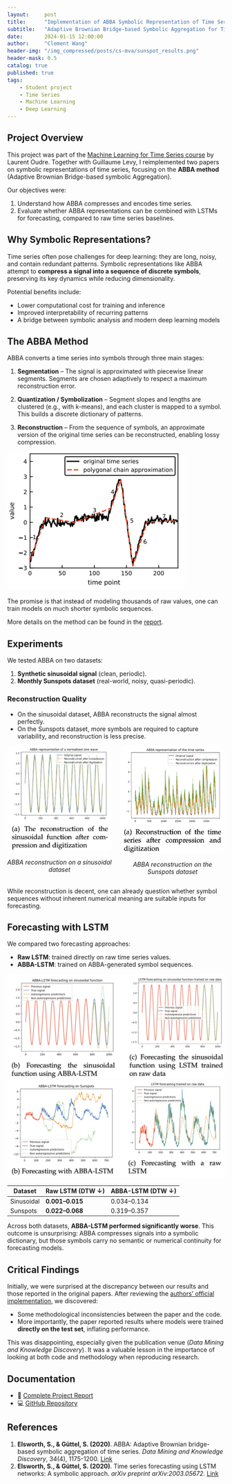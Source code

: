 ```yaml
---
layout:     post
title:      "Implementation of ABBA Symbolic Representation of Time Series"
subtitle:   "Adaptive Brownian Bridge-based Symbolic Aggregation for Time Series Forecasting"
date:       2024-01-15 12:00:00
author:     "Clement Wang"
header-img: "/img_compressed/posts/cs-mva/sunspot_results.png"
header-mask: 0.5
catalog: true
published: true
tags:
    - Student project
    - Time Series
    - Machine Learning
    - Deep Learning
---
```


## Project Overview

This project was part of the [Machine Learning for Time Series course](http://www.laurentoudre.fr/ast.html) by Laurent Oudre. Together with Guillaume Levy, I reimplemented two papers on symbolic representations of time series, focusing on the **ABBA method** (Adaptive Brownian Bridge-based symbolic Aggregation).

Our objectives were:  
1. Understand how ABBA compresses and encodes time series.  
2. Evaluate whether ABBA representations can be combined with LSTMs for forecasting, compared to raw time series baselines.  


## Why Symbolic Representations?

Time series often pose challenges for deep learning: they are long, noisy, and contain redundant patterns. Symbolic representations like ABBA attempt to **compress a signal into a sequence of discrete symbols**, preserving its key dynamics while reducing dimensionality.  

Potential benefits include:  
- Lower computational cost for training and inference  
- Improved interpretability of recurring patterns  
- A bridge between symbolic analysis and modern deep learning models  


## The ABBA Method

ABBA converts a time series into symbols through three main stages:

1. **Segmentation** – The signal is approximated with piecewise linear segments. Segments are chosen adaptively to respect a maximum reconstruction error.  

2. **Quantization / Symbolization** – Segment slopes and lengths are clustered (e.g., with k-means), and each cluster is mapped to a symbol. This builds a discrete dictionary of patterns.  

3. **Reconstruction** – From the sequence of symbols, an approximate version of the original time series can be reconstructed, enabling lossy compression.  

![ABBA decomposition](/img_compressed/posts/cs-mva/abba_decomposition.png)

The promise is that instead of modeling thousands of raw values, one can train models on much shorter symbolic sequences.

More details on the method can be found in the [report](https://raw.githubusercontent.com/clementw168/abba-lstm/main/report.pdf).

## Experiments

We tested ABBA on two datasets:  

1. **Synthetic sinusoidal signal** (clean, periodic).  
2. **Monthly Sunspots dataset** (real-world, noisy, quasi-periodic).  

### Reconstruction Quality

- On the sinusoidal dataset, ABBA reconstructs the signal almost perfectly.  
- On the Sunspots dataset, more symbols are required to capture variability, and reconstruction is less precise.  

<div style="display: flex; justify-content: center; gap: 20px;">
  <div style="flex: 1; text-align: center;">
    <img src="/img_compressed/posts/cs-mva/abba_example_sinus.png" alt="ABBA reconstruction - sinusoidal" style="max-width:100%; border-radius:10px;">
    <p><em>ABBA reconstruction on a sinusoidal dataset</em></p>
  </div>
  <div style="flex: 1; text-align: center;">
    <img src="/img_compressed/posts/cs-mva/abba_example_sunspot.png" alt="ABBA reconstruction - sunspots" style="max-width:100%; border-radius:10px;">
    <p><em>ABBA reconstruction on the Sunspots dataset</em></p>
  </div>
</div>

While reconstruction is decent, one can already question whether symbol sequences without inherent numerical meaning are suitable inputs for forecasting.  


## Forecasting with LSTM

We compared two forecasting approaches:  

- **Raw LSTM**: trained directly on raw time series values.  
- **ABBA-LSTM**: trained on ABBA-generated symbol sequences.  

![Results on sinusoidal](/img_compressed/posts/cs-mva/sinus_results.png)
![Results on sunspots](/img_compressed/posts/cs-mva/sunspot_results.png)

| Dataset         | Raw LSTM (DTW ↓) | ABBA-LSTM (DTW ↓) |
|-----------------|------------------|-------------------|
| Sinusoidal      | **0.001–0.015**  | 0.034–0.134       |
| Sunspots        | **0.022–0.068**  | 0.319–0.357       |

Across both datasets, **ABBA-LSTM performed significantly worse**. This outcome is unsurprising: ABBA compresses signals into a symbolic dictionary, but those symbols carry no semantic or numerical continuity for forecasting models.  


## Critical Findings

Initially, we were surprised at the discrepancy between our results and those reported in the original papers. After reviewing the [authors’ official implementation](https://github.com/nla-group/ABBA), we discovered:  

- Some methodological inconsistencies between the paper and the code.  
- More importantly, the paper reported results where models were trained **directly on the test set**, inflating performance.  

This was disappointing, especially given the publication venue (*Data Mining and Knowledge Discovery*). It was a valuable lesson in the importance of looking at both code and methodology when reproducing research.


## Documentation

- 📄 [Complete Project Report](https://raw.githubusercontent.com/clementw168/abba-lstm/main/report.pdf)  
- 💻 [GitHub Repository](https://github.com/clementw168/abba-lstm)  


## References

1. **Elsworth, S., & Güttel, S. (2020)**. ABBA: Adaptive Brownian bridge-based symbolic aggregation of time series. *Data Mining and Knowledge Discovery*, 34(4), 1175-1200. [Link](https://arxiv.org/abs/2003.12469)  
2. **Elsworth, S., & Güttel, S. (2020)**. Time series forecasting using LSTM networks: A symbolic approach. *arXiv preprint arXiv:2003.05672*. [Link](https://arxiv.org/abs/2003.05672)  
